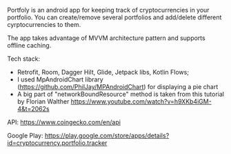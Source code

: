 Portfoly is an android app for keeping track of cryptocurrencies in your portfolio. You can create/remove several portfolios and add/delete different cyrptocurrencies to them.

The app takes advantage of MVVM architecture pattern and supports offline caching.

Tech stack:
- Retrofit, Room, Dagger Hilt, Glide, Jetpack libs, Kotlin Flows; 
- I used MpAndroidChart library (https://github.com/PhilJay/MPAndroidChart) for displaying a pie chart
- A big part of "networkBoundResource" method is taken from this tutorial by Florian Walther https://www.youtube.com/watch?v=h9XKb4iGM-4&t=2062s

API: https://www.coingecko.com/en/api

Google Play: https://play.google.com/store/apps/details?id=cryptocurrency.portfolio.tracker

